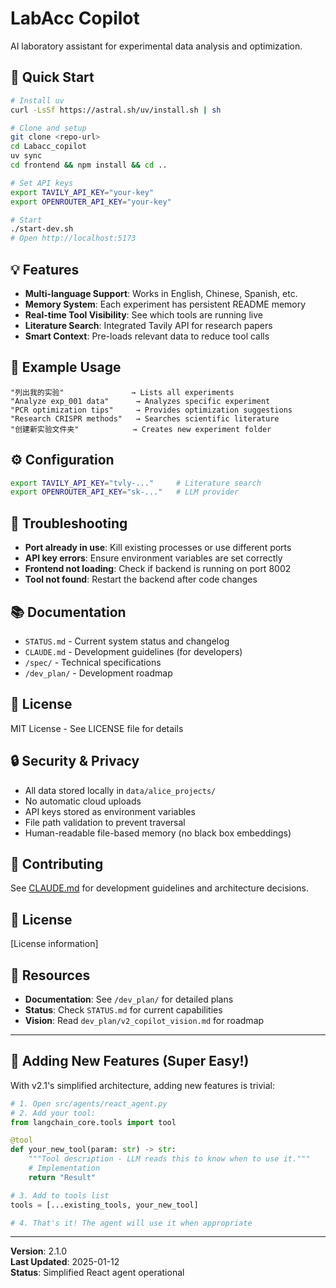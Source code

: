 # LabAcc Copilot

AI laboratory assistant for experimental data analysis and optimization.

## 🚀 Quick Start

```bash
# Install uv
curl -LsSf https://astral.sh/uv/install.sh | sh

# Clone and setup
git clone <repo-url>
cd Labacc_copilot
uv sync
cd frontend && npm install && cd ..

# Set API keys
export TAVILY_API_KEY="your-key"
export OPENROUTER_API_KEY="your-key"

# Start
./start-dev.sh
# Open http://localhost:5173
```

## 💡 Features

- **Multi-language Support**: Works in English, Chinese, Spanish, etc.
- **Memory System**: Each experiment has persistent README memory
- **Real-time Tool Visibility**: See which tools are running live
- **Literature Search**: Integrated Tavily API for research papers
- **Smart Context**: Pre-loads relevant data to reduce tool calls

## 📝 Example Usage

```
"列出我的实验"               → Lists all experiments
"Analyze exp_001 data"      → Analyzes specific experiment
"PCR optimization tips"     → Provides optimization suggestions
"Research CRISPR methods"   → Searches scientific literature
"创建新实验文件夹"            → Creates new experiment folder
```

## ⚙️ Configuration

```bash
export TAVILY_API_KEY="tvly-..."     # Literature search
export OPENROUTER_API_KEY="sk-..."   # LLM provider
```
## 🔧 Troubleshooting

- **Port already in use**: Kill existing processes or use different ports
- **API key errors**: Ensure environment variables are set correctly
- **Frontend not loading**: Check if backend is running on port 8002
- **Tool not found**: Restart the backend after code changes

## 📚 Documentation

- `STATUS.md` - Current system status and changelog
- `CLAUDE.md` - Development guidelines (for developers)
- `/spec/` - Technical specifications
- `/dev_plan/` - Development roadmap

## 📄 License

MIT License - See LICENSE file for details

## 🔒 Security & Privacy

- All data stored locally in `data/alice_projects/`
- No automatic cloud uploads
- API keys stored as environment variables
- File path validation to prevent traversal
- Human-readable file-based memory (no black box embeddings)

## 🤝 Contributing

See [CLAUDE.md](CLAUDE.md) for development guidelines and architecture decisions.

## 📝 License

[License information]

## 🔗 Resources

- **Documentation**: See `/dev_plan/` for detailed plans
- **Status**: Check `STATUS.md` for current capabilities
- **Vision**: Read `dev_plan/v2_copilot_vision.md` for roadmap

---

## 🎯 Adding New Features (Super Easy!)

With v2.1's simplified architecture, adding new features is trivial:

```python
# 1. Open src/agents/react_agent.py
# 2. Add your tool:
from langchain_core.tools import tool

@tool
def your_new_tool(param: str) -> str:
    """Tool description - LLM reads this to know when to use it."""
    # Implementation
    return "Result"

# 3. Add to tools list
tools = [...existing_tools, your_new_tool]

# 4. That's it! The agent will use it when appropriate
```

---

**Version**: 2.1.0  
**Last Updated**: 2025-01-12  
**Status**: Simplified React agent operational
